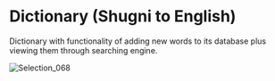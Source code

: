 
# Dictionary (Shugni to English)
Dictionary with functionality of adding new words to its database plus viewing them through searching engine.  


![Selection_068](https://user-images.githubusercontent.com/62178569/116743140-ed758500-aa11-11eb-9fc6-39e8df11602d.png)
